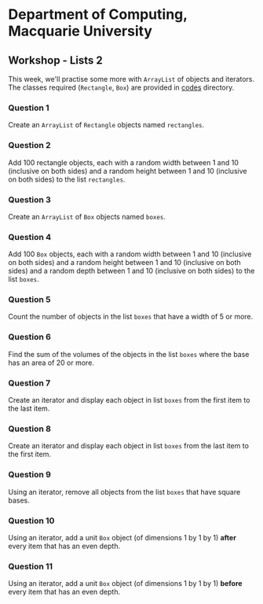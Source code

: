 # Department of Computing, Macquarie University

## Workshop - Lists 2

This week, we'll practise some more with `ArrayList` of objects and iterators. The classes required (`Rectangle`, `Box`) are provided in [codes](./codes) directory.

### Question 1

Create an `ArrayList` of `Rectangle` objects named `rectangles`.

### Question 2

Add 100 rectangle objects, each with a random width between 1 and 10 (inclusive on both sides) and a random height between 1 and 10 (inclusive on both sides) to the list `rectangles`.

### Question 3

Create an `ArrayList` of `Box` objects named `boxes`.

### Question 4

Add 100 `Box` objects, each with a random width between 1 and 10 (inclusive on both sides) and a random height between 1 and 10 (inclusive on both sides) and a random depth between 1 and 10 (inclusive on both sides) to the list `boxes`.

### Question 5

Count the number of objects in the list `boxes` that have a width of 5 or more.

### Question 6

Find the sum of the volumes of the objects in the list `boxes` where the base has an area of 20 or more.

### Question 7 

Create an iterator and display each object in list `boxes` from the first item to the last item.

### Question 8

Create an iterator and display each object in list `boxes` from the last item to the first item.

### Question 9

Using an iterator, remove all objects from the list `boxes` that have square bases.

### Question 10

Using an iterator, add a unit `Box` object (of dimensions 1 by 1 by 1) **after** every item that has an even depth.

### Question 11

Using an iterator, add a unit `Box` object (of dimensions 1 by 1 by 1) **before** every item that has an even depth.







